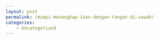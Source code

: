 ```yaml
---
layout: post
permalink: /mimpi-menangkap-ikan-dengan-tangan-di-sawah/
categories:
    - Uncategorized
---
```


